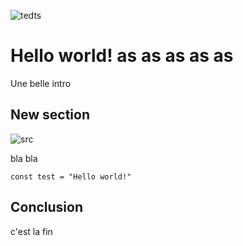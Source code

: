 ![tedts](test)

# Hello world! as as as as as

Une belle intro

## New section

![src](htp)

bla bla

```undefined
const test = "Hello world!"
```

## Conclusion

c'est la fin